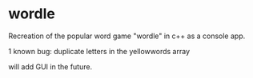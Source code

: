 # wordle

Recreation of the popular word game "wordle" in c++ as a console app. 

1 known bug: duplicate letters in the yellowwords array

will add GUI in the future. 
